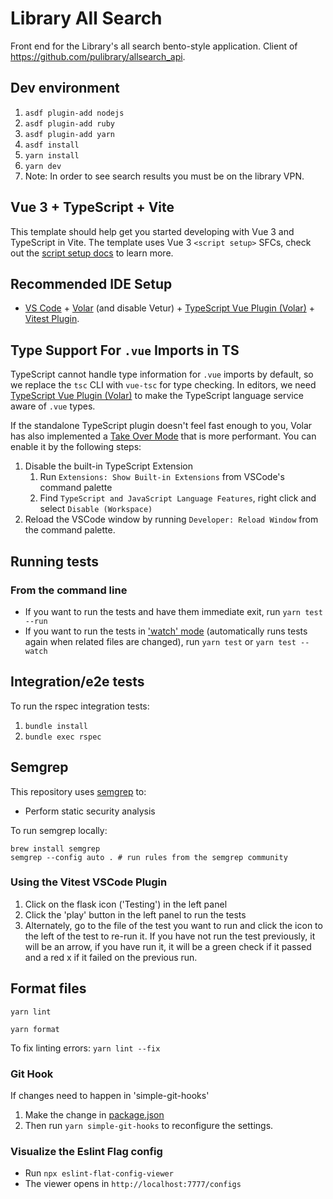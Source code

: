 # Library All Search

Front end for the Library's all search bento-style application. Client of
https://github.com/pulibrary/allsearch_api.

## Dev environment

1. `asdf plugin-add nodejs`
1. `asdf plugin-add ruby`
1. `asdf plugin-add yarn`
1. `asdf install`
1. `yarn install`
1. `yarn dev`
1. Note: In order to see search results you must be on the library VPN.

## Vue 3 + TypeScript + Vite

This template should help get you started developing with Vue 3 and TypeScript in Vite. The template uses Vue 3 `<script setup>` SFCs, check out the [script setup docs](https://v3.vuejs.org/api/sfc-script-setup.html#sfc-script-setup) to learn more.

## Recommended IDE Setup

- [VS Code](https://code.visualstudio.com/) + [Volar](https://marketplace.visualstudio.com/items?itemName=Vue.volar) (and disable Vetur) + [TypeScript Vue Plugin (Volar)](https://marketplace.visualstudio.com/items?itemName=Vue.vscode-typescript-vue-plugin) + [Vitest Plugin](https://marketplace.visualstudio.com/items?itemName=ZixuanChen.vitest-explorer).

## Type Support For `.vue` Imports in TS

TypeScript cannot handle type information for `.vue` imports by default, so we replace the `tsc` CLI with `vue-tsc` for type checking. In editors, we need [TypeScript Vue Plugin (Volar)](https://marketplace.visualstudio.com/items?itemName=Vue.vscode-typescript-vue-plugin) to make the TypeScript language service aware of `.vue` types.

If the standalone TypeScript plugin doesn't feel fast enough to you, Volar has also implemented a [Take Over Mode](https://github.com/johnsoncodehk/volar/discussions/471#discussioncomment-1361669) that is more performant. You can enable it by the following steps:

1. Disable the built-in TypeScript Extension
   1. Run `Extensions: Show Built-in Extensions` from VSCode's command palette
   2. Find `TypeScript and JavaScript Language Features`, right click and select `Disable (Workspace)`
2. Reload the VSCode window by running `Developer: Reload Window` from the command palette.

## Running tests

### From the command line

- If you want to run the tests and have them immediate exit, run `yarn test --run`
- If you want to run the tests in ['watch' mode](https://vitest.dev/guide/features.html#watch-mode) (automatically runs tests again when related files are changed), run `yarn test` or `yarn test --watch`

## Integration/e2e tests
To run the rspec integration tests: 
1. `bundle install`
2. `bundle exec rspec`

## Semgrep

This repository uses [semgrep](https://semgrep.dev/) to:

- Perform static security analysis

To run semgrep locally:

```
brew install semgrep
semgrep --config auto . # run rules from the semgrep community
```

### Using the Vitest VSCode Plugin

1. Click on the flask icon ('Testing') in the left panel
1. Click the 'play' button in the left panel to run the tests
1. Alternately, go to the file of the test you want to run and click the icon to the left of the test to re-run it. If you have not run the test previously, it will be an arrow, if you have run it, it will be a green check if it passed and a red x if it failed on the previous run.

## Format files

`yarn lint`

`yarn format`

To fix linting errors: `yarn lint --fix`

### Git Hook

If changes need to happen in 'simple-git-hooks'

1. Make the change in [package.json](https://github.com/pulibrary/allsearch_frontend/blob/main/package.json)
2. Then run `yarn simple-git-hooks` to reconfigure the settings.

### Visualize the Eslint Flag config

- Run `npx eslint-flat-config-viewer`
- The viewer opens in `http://localhost:7777/configs`
